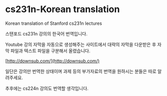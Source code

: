 # cs231n-Korean translation
Korean translation of Stanford cs231n lectures 

스탠포드 cs231n 강의의 한국어 번역입니다.

Youtube 강의 자막을 자동으로 생성해주는 사이트에서 대략의 자막을 다운받은 후 자막 파일과 텍스트 파일을 구분해서 올렸습니다.

[http://downsub.com/](http://downsub.com/)

일단은 강의만 번역한 상태이며 과제 등의 부가자료의 번역을 원하시는 분들은 따로 알려주세요.

추후에는 cs224n 강의도 번역할 생각입니다.
